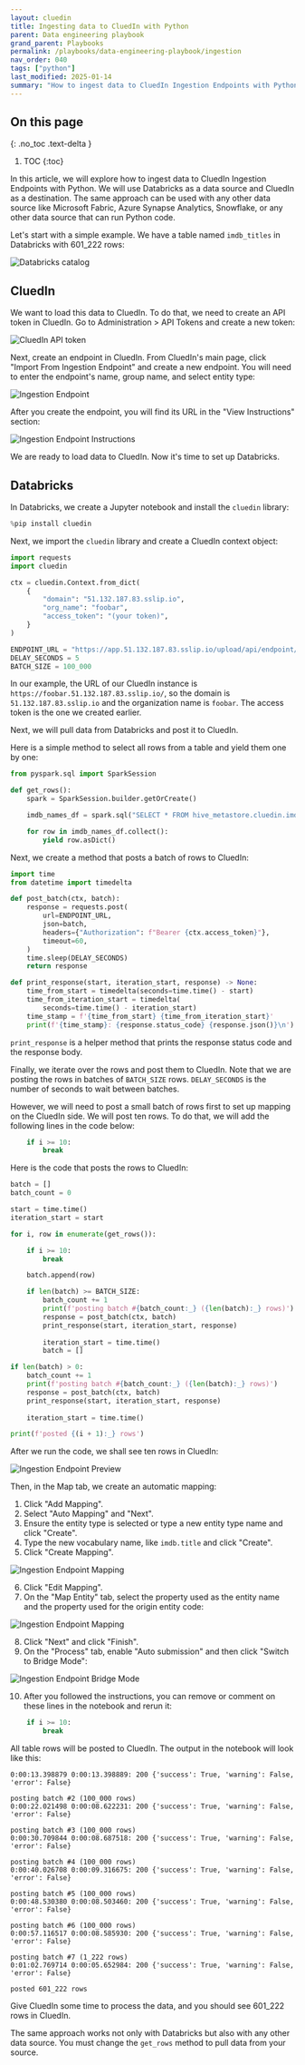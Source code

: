 ```yaml
---
layout: cluedin
title: Ingesting data to CluedIn with Python
parent: Data engineering playbook
grand_parent: Playbooks
permalink: /playbooks/data-engineering-playbook/ingestion
nav_order: 040
tags: ["python"]
last_modified: 2025-01-14
summary: "How to ingest data to CluedIn Ingestion Endpoints with Python."
---
```


## On this page
{: .no_toc .text-delta }
1. TOC
{:toc}

In this article, we will explore how to ingest data to CluedIn Ingestion Endpoints with Python. We will use Databricks as a data source and CluedIn as a destination. The same approach can be used with any other data source like Microsoft Fabric, Azure Synapse Analytics, Snowflake, or any other data source that can run Python code.

Let's start with a simple example. We have a table named `imdb_titles` in Databricks with 601_222 rows:

<img src="/assets/images/python-sdk/catalog.png" alt="Databricks catalog" />

## CluedIn

We want to load this data to CluedIn. To do that, we need to create an API token in CluedIn. Go to Administration > API Tokens and create a new token:

<img src="/assets/images/python-sdk/api-token.png" alt="CluedIn API token" />


Next, create an endpoint in CluedIn. From CluedIn's main page, click "Import From Ingestion Endpoint" and create a new endpoint. You will need to enter the endpoint's name, group name, and select entity type:

<img src="/assets/images/python-sdk/endpoint.png" alt="Ingestion Endpoint" />

After you create the endpoint, you will find its URL in the "View Instructions" section:

<img src="/assets/images/python-sdk/endpoint-instructions.png" alt="Ingestion Endpoint Instructions" />

We are ready to load data to CluedIn. Now it's time to set up Databricks.

## Databricks

In Databricks, we create a Jupyter notebook and install the `cluedin` library:

```python
%pip install cluedin
```

Next, we import the `cluedin` library and create a CluedIn context object:

```python
import requests
import cluedin

ctx = cluedin.Context.from_dict(
    {
        "domain": "51.132.187.83.sslip.io",
        "org_name": "foobar",
        "access_token": "(your token)",
    }
)

ENDPOINT_URL = "https://app.51.132.187.83.sslip.io/upload/api/endpoint/9A327661-51FD-4FFC-8DF5-3F80746B996C"
DELAY_SECONDS = 5
BATCH_SIZE = 100_000
```

In our example, the URL of our CluedIn instance is `https://foobar.51.132.187.83.sslip.io/`, so the domain is `51.132.187.83.sslip.io` and the organization name is `foobar`. The access token is the one we created earlier.

Next, we will pull data from Databricks and post it to CluedIn.

Here is a simple method to select all rows from a table and yield them one by one:

```python
from pyspark.sql import SparkSession

def get_rows():
    spark = SparkSession.builder.getOrCreate()

    imdb_names_df = spark.sql("SELECT * FROM hive_metastore.cluedin.imdb_titles")

    for row in imdb_names_df.collect():
        yield row.asDict()
```

Next, we create a method that posts a batch of rows to CluedIn:


```python
import time
from datetime import timedelta

def post_batch(ctx, batch):
    response = requests.post(
        url=ENDPOINT_URL,
        json=batch,
        headers={"Authorization": f"Bearer {ctx.access_token}"},
        timeout=60,
    )
    time.sleep(DELAY_SECONDS)
    return response

def print_response(start, iteration_start, response) -> None:
    time_from_start = timedelta(seconds=time.time() - start)
    time_from_iteration_start = timedelta(
        seconds=time.time() - iteration_start)
    time_stamp = f'{time_from_start} {time_from_iteration_start}'
    print(f'{time_stamp}: {response.status_code} {response.json()}\n')
```

`print_response` is a helper method that prints the response status code and the response body.

Finally, we iterate over the rows and post them to CluedIn. Note that we are posting the rows in batches of `BATCH_SIZE` rows. `DELAY_SECONDS` is the number of seconds to wait between batches.

However, we will need to post a small batch of rows first to set up mapping on the CluedIn side. We will post ten rows. To do that, we will add the following lines in the code below:

```python
    if i >= 10:
        break
```

Here is the code that posts the rows to CluedIn:

```python
batch = []
batch_count = 0

start = time.time()
iteration_start = start

for i, row in enumerate(get_rows()):

    if i >= 10:
        break

    batch.append(row)

    if len(batch) >= BATCH_SIZE:
        batch_count += 1
        print(f'posting batch #{batch_count:_} ({len(batch):_} rows)')
        response = post_batch(ctx, batch)
        print_response(start, iteration_start, response)
        
        iteration_start = time.time()
        batch = []

if len(batch) > 0:
    batch_count += 1
    print(f'posting batch #{batch_count:_} ({len(batch):_} rows)')
    response = post_batch(ctx, batch)
    print_response(start, iteration_start, response)
    
    iteration_start = time.time()

print(f'posted {(i + 1):_} rows')
```

After we run the code, we shall see ten rows in CluedIn:

<img src="/assets/images/python-sdk/endpoint-preview.png" alt="Ingestion Endpoint Preview" />

Then, in the Map tab, we create an automatic mapping:

1. Click "Add Mapping".
2. Select "Auto Mapping" and "Next".
3. Ensure the entity type is selected or type a new entity type name and click "Create".
4. Type the new vocabulary name, like `imdb.title` and click "Create".
5. Click "Create Mapping".

<img src="/assets/images/python-sdk/endpoint-mapping.png" alt="Ingestion Endpoint Mapping" />

6. Click "Edit Mapping".
7. On the "Map Entity" tab, select the property used as the entity name and the property used for the origin entity code:

<img src="/assets/images/python-sdk/endpoint-mapping-2.png" alt="Ingestion Endpoint Mapping" />

8. Click "Next" and click "Finish".
9. On the "Process" tab, enable "Auto submission" and then click "Switch to Bridge Mode":

<img src="/assets/images/python-sdk/endpoint-bridge.png" alt="Ingestion Endpoint Bridge Mode" />

10. After you followed the instructions, you can remove or comment on these lines in the notebook and rerun it:

```python
    if i >= 10:
        break
```

All table rows will be posted to CluedIn. The output in the notebook will look like this:

```
0:00:13.398879 0:00:13.398889: 200 {'success': True, 'warning': False, 'error': False}

posting batch #2 (100_000 rows)
0:00:22.021498 0:00:08.622231: 200 {'success': True, 'warning': False, 'error': False}

posting batch #3 (100_000 rows)
0:00:30.709844 0:00:08.687518: 200 {'success': True, 'warning': False, 'error': False}

posting batch #4 (100_000 rows)
0:00:40.026708 0:00:09.316675: 200 {'success': True, 'warning': False, 'error': False}

posting batch #5 (100_000 rows)
0:00:48.530380 0:00:08.503460: 200 {'success': True, 'warning': False, 'error': False}

posting batch #6 (100_000 rows)
0:00:57.116517 0:00:08.585930: 200 {'success': True, 'warning': False, 'error': False}

posting batch #7 (1_222 rows)
0:01:02.769714 0:00:05.652984: 200 {'success': True, 'warning': False, 'error': False}

posted 601_222 rows
```

Give CluedIn some time to process the data, and you should see 601_222 rows in CluedIn.

The same approach works not only with Databricks but also with any other data source. You must change the `get_rows` method to pull data from your source.
